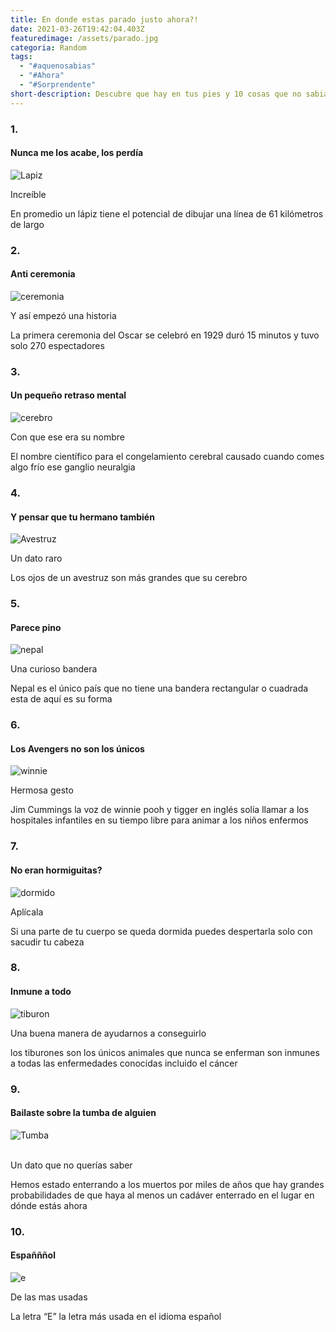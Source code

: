 ```yaml
---
title: En donde estas parado justo ahora?!
date: 2021-03-26T19:42:04.403Z
featuredimage: /assets/parado.jpg
categoria: Random
tags:
  - "#aquenosabias"
  - "#Ahora"
  - "#Sorprendente"
short-description: Descubre que hay en tus pies y 10 cosas que no sabias
---
```

### 1.

#### Nunca me los acabe, los perdía

![Lapiz ](/assets/lapiz.jpg "Lapiz")

Increíble <br/>

En promedio un lápiz tiene el potencial de dibujar una línea de 61 kilómetros de largo

### 2.

#### Anti ceremonia

![ceremonia](/assets/cere.jpg "ceremonia ")

Y así empezó una historia <br/>

La primera ceremonia del Oscar se celebró en 1929 duró 15 minutos y tuvo solo 270 espectadores

### 3.

#### Un pequeño retraso mental

![cerebro ](/assets/cere.jpeg "cerebro ")

Con que ese era su nombre <br/>

El nombre científico para el congelamiento cerebral causado cuando comes algo frío ese ganglio neuralgia

### 4.

#### Y pensar que tu hermano también

![Avestruz](/assets/ave.jpg "avestruz")

Un dato raro <br/>

Los ojos de un avestruz son más grandes que su cerebro

### 5.

#### Parece pino

![nepal](/assets/nepal.jpg "nepal")

Una curioso bandera <br/>

Nepal es el único país que no tiene una bandera rectangular o cuadrada esta de aquí es su forma

### 6.

#### Los Avengers no son los únicos

![winnie](/assets/www.jpg "winnie")

Hermosa gesto <br/>

Jim Cummings la voz de winnie pooh y tigger en inglés solía llamar a los hospitales infantiles en su tiempo libre para animar a los niños enfermos

### 7.

#### No eran hormiguitas?

![dormido ](/assets/dd.jpg "dormido ")

Aplícala <br/>

Si una parte de tu cuerpo se queda dormida puedes despertarla solo con sacudir tu cabeza

### 8.

#### Inmune a todo

![tiburon](/assets/tiburon.jpg "tiburon ")

Una buena manera de ayudarnos a conseguirlo <br/>

los tiburones son los únicos animales que nunca se enferman son inmunes a todas las enfermedades conocidas incluido el cáncer

### 9.

#### Bailaste sobre la tumba de alguien

![Tumba](/assets/tumba.jpg "Tumba ")

\
Un dato que no querías saber <br/>

Hemos estado enterrando a los muertos por miles de años que hay grandes probabilidades de que haya al menos un cadáver enterrado en el lugar en dónde estás ahora

### 10.

#### Españññol

![e](/assets/e.png "e")

De las mas usadas <br/>

La letra “E” la letra más usada en el idioma español